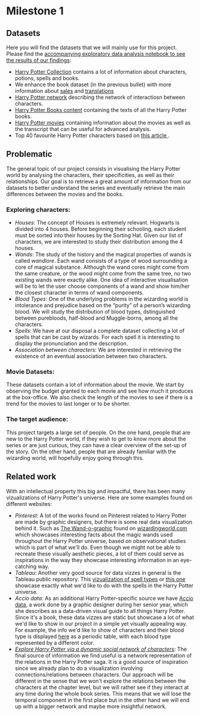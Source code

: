 # Milestone 1

## Datasets
Here you will find the datasets that we will mainly use for this project. Please find the [accompanying exploratory data analysis notebook to see the results of our findings](../python/exploratory_data_analysis.ipynb):
- [Harry Potter Collection](https://github.com/theDavidBarton/the-harry-potter-database) contains a lot of information about characters, potions, spells and books. 
- We enhance the book dataset (in the previous bullet) with more information about [sales](https://en.wikipedia.org/wiki/List_of_best-selling_books) and [translations](https://en.wikipedia.org/wiki/Harry_Potter_in_translation)
- [Harry Potter network](https://github.com/dpmartin42/Networks/tree/master/Harry%20Potter) describing the network of interactiosn between characters.
- [Harry Potter Books content](https://github.com/formcept/whiteboard/tree/master/nbviewer/notebooks/data/harrypotter) containing the texts of all the Harry Potter books. 
- [Harry Potter movies](https://www.kaggle.com/kornflex/harry-potter-movies-dataset) containing information about the movies as well as the transcript that can be useful for advanced analysis.
- Top 40 favourite Harry Potter characters based on [this article ](https://www.theguardian.com/childrens-books-site/2011/aug/30/snape-favourite-harry-potter-character).

## Problematic 

The general topic of our project consists in visualising the Harry Potter world by analysing the characters, their specificities, as well as their relationships.
Our goal is to retrieve a great amount of information from our datasets to better understand the series and eventually retrieve the main differences between the movies and the books. 

### Exploring characters:
- *Houses*: The concept of Houses is extremely relevant. Hogwarts is divided into 4 houses. Before beginning their schooling, each student must be sorted into their houses by the Sorting Hat. 
Given our list of characters, we are interested to study their distribution among the 4 houses. 
- *Wands*: The study of the history and the magical properties of wands is called *wandlore*. Each wand consists of a type of wood surrounding a core of magical substance. Although the wand cores might come from the same creature, or the wood might come from the same tree, no two existing wands were exactly alike. 
One idea of interactive visualisation will be to let the user choose components of a wand and show him/her the closest character in terms of wand components.
- *Blood Types*: One of the underlying problems in the wizarding world is intolerance and prejudice based on the “purity” of a person’s wizarding blood.  We will study the distribution of blood types, dstinguished between purebloods, half-blood and Muggle-borns, among all the characters. 
- *Spells*: We have at our disposal a complete dataset collecting a lot of spells that can be cast by wizards. For each spell it is interesting to display the pronunciation and the description.
- *Association between characters*: We are interested in retrieving the existence of an eventual association between two characters. 

### Movie Datasets: 
These datasets contain a lot of information about the movie. We start by observing the budget granted to each movie and see how much it produces at the box-office. We also check the length of the movies to see if there is a trend for the movies to last longer or to be shorter.

### The target audience: 
This project targets a large set of people. On the one hand, people that are new to the Harry Potter world, if they wish to get to know more about the series or are just curious, they can have a clear overview of the set-up of the story.
On the other hand, people that are already familiar with the wizarding world, will hopefully enjoy going through this. 


## Related work
With an intellectual property this big and impactful, there has been many vizualizations of Harry Potter's universe. Here are some examples found on different websites:
- *Pinterest*: A lot of the works found on Pinterest related to Harry Potter are made by graphic designers, but there is some real data visualization behind it.
Such as [The Wand-o-graphic](https://images.ctfassets.net/bxd3o8b291gf/4hqdYyVVMQsyGYUCaYuiqg/ba61eb8c4b224718eed93e6b2acb0725/Wand_Infographic_Full.jpg) found on [wizardingworld.com](https://www.wizardingworld.com/features/the-great-wand-o-graphic) which showcases interesting facts about the magic wands used throughout the Harry Potter universe, based on observational studies which is part of what we'll do. 
Even though we might not be able to recreate these visually aesthetic pieces, a lot of them could serve as inspirations in the way they showcase interesting information in an eye-catching way.
- *Tableau*: Another very good source for data vizzes in general is the Tableau public repository. This [vizualization of spell types](https://public.tableau.com/app/profile/julie.sauvageau/viz/HarryPotterSpells_0/HarryPotterSpells) or [this one](https://public.tableau.com/app/profile/skybjohnson/viz/TheSpellsofHarryPotter/HarryPotterSpells) showcase exactly what we'd like to do with the spells in the Harry Potter universe.
- *Accio data*: As an additional Harry Potter-specific source we have [Accio data](https://www.storybench.org/created-accio-data-data-driven-visual-guide-things-harry-potter/), a work done by a graphic designer during her senior year, which she describes as a data-driven visual guide to all things Harry Potter. Since it's a book, these data vizzes are static but showcase a lot of what we'd like to show in our project in a simple yet visually appealing way. For example, the info we'd like to show of characters and their blood type is displayed [here](https://www.storybench.org/wp-content/uploads/2018/06/accio4.png) as a periodic table, with each blood type represented by a different color. 
- *[Explore Harry Potter via a dynamic social network of characters](https://towardsdatascience.com/explore-harry-potter-via-a-dynamic-social-network-of-characters-f5bed9a39f01)*: The final source of information we find useful is a network representation of the relations in the Harry Potter saga. It is a good source of inspiration since we already plan to do a visualization involving connections/relations between characters. Our approach will be different in the sense that we won't explore the relations between the characters at the chapter level, but we will rather see if they interact at any time during the whole book series. This means that we will lose the temporal component in the first place but in the other hand we will end up with a bigger network and maybe more insightful network. 
